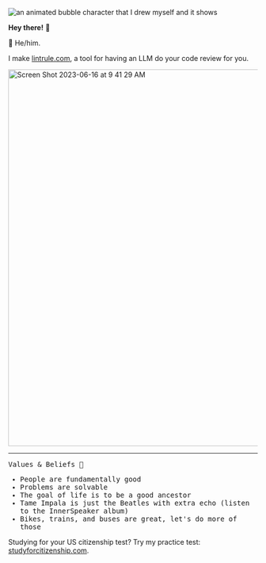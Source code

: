 ![an animated bubble character that I drew myself and it shows](https://github.com/Flaque/Flaque/raw/master/bubble.gif)

<b>Hey there!</b> 🌊 

🌉 He/him. 

I make [lintrule.com](https://www.lintrule.com/), a tool for having an LLM do your code review for you. 

<img width="760" alt="Screen Shot 2023-06-16 at 9 41 29 AM" src="https://github.com/Flaque/Flaque/assets/5942769/92cbcbe4-abf9-47a4-8c8f-e82499c0cce2">

-----

<samp>
<p>Values & Beliefs 🚂</p>
<ul> 
  <li> People are fundamentally good </li>
  <li> Problems are solvable </li>
  <li> The goal of life is to be a good ancestor </li>
  <li> Tame Impala is just the Beatles with extra echo (listen to the InnerSpeaker album) </li>
  <li> Bikes, trains, and buses are great, let's do more of those </li>
</ul>
</samp>


Studying for your US citizenship test? Try my practice test: [studyforcitizenship.com](https://www.studyforcitizenship.com/). 

